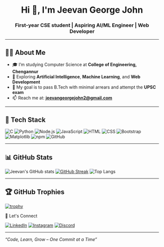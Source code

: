 <h1 align="center">Hi 👋, I'm Jeevan George John</h1>
<h3 align="center">First-year CSE student | Aspiring AI/ML Engineer | Web Developer</h3>

---

## 👨‍💻 About Me

- 🎓 I’m studying Computer Science at **College of Engineering, Chengannur**
- 🤖 Exploring **Artificial Intelligence**, **Machine Learning**, and **Web Development**
- 🎯 My goal is to pass B.Tech with minimal arrears and attempt the **UPSC exam**
- 📫 Reach me at: **jeevangeorgejohn2@gmail.com**

---

## 🚀 Tech Stack

![C](https://img.shields.io/badge/C-%2300599C.svg?style=flat&logo=c&logoColor=white)
![Python](https://img.shields.io/badge/Python-%233776AB.svg?style=flat&logo=python&logoColor=white)
![Node.js](https://img.shields.io/badge/Node.js-%23339933.svg?style=flat&logo=node.js&logoColor=white)
![JavaScript](https://img.shields.io/badge/JavaScript-%23F7DF1E.svg?style=flat&logo=javascript&logoColor=black)
![HTML](https://img.shields.io/badge/HTML5-%23E34F26.svg?style=flat&logo=html5&logoColor=white)
![CSS](https://img.shields.io/badge/CSS3-%231572B6.svg?style=flat&logo=css3&logoColor=white)
![Bootstrap](https://img.shields.io/badge/Bootstrap-%23563D7C.svg?style=flat&logo=bootstrap&logoColor=white)
![Matplotlib](https://img.shields.io/badge/Matplotlib-%230075a8.svg?style=flat&logo=matplotlib&logoColor=white)
![npm](https://img.shields.io/badge/npm-%23CB3837.svg?style=flat&logo=npm&logoColor=white)
![GitHub](https://img.shields.io/badge/GitHub-%23121011.svg?style=flat&logo=github&logoColor=white)

---

## 📊 GitHub Stats

![Jeevan's GitHub stats](https://github-readme-stats.vercel.app/api?username=jeevoski&show_icons=true&theme=radical)
[![GitHub Streak](https://streak-stats.demolab.com?user=jeevoski&theme=radical)](https://git.io/streak-stats)
![Top Langs](https://github-readme-stats.vercel.app/api/top-langs/?username=jeevoski&layout=compact&theme=radical)

---

## 🏆 GitHub Trophies

[![trophy](https://github-profile-trophy.vercel.app/?username=jeevoski&theme=radical&row=1&column=7)](https://github.com/ryo-ma/github-profile-trophy)

 🔗 Let's Connect

[![LinkedIn](https://img.shields.io/badge/LinkedIn-blue?logo=linkedin&logoColor=white)](https://linkedin.com/in/jeevangeorgejohn)
[![Instagram](https://img.shields.io/badge/Instagram-E4405F?logo=instagram&logoColor=white)](https://instagram.com/jeevoski_on_air)
[![Discord](https://img.shields.io/badge/Discord-5865F2?logo=discord&logoColor=white)](https://discord.com/users/jeevoski_on_air)

---

_“Code, Learn, Grow – One Commit at a Time”_
